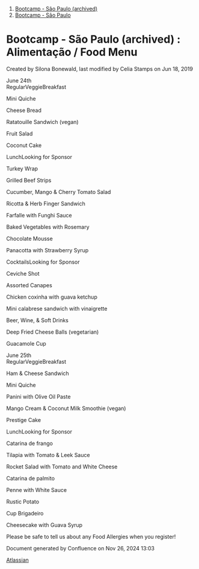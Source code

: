 1. [Bootcamp - São Paulo (archived)](index.html)
2. [Bootcamp - São Paulo](18874376.html)

# Bootcamp - São Paulo (archived) : Alimentação / Food Menu

Created by Silona Bonewald, last modified by Celia Stamps on Jun 18, 2019

June 24th  
RegularVeggieBreakfast

Mini Quiche

Cheese Bread

Ratatouille Sandwich (vegan)

Fruit Salad

Coconut Cake

LunchLooking for Sponsor

Turkey Wrap

Grilled Beef Strips

Cucumber, Mango &amp; Cherry Tomato Salad

Ricotta &amp; Herb Finger Sandwich

Farfalle with Funghi Sauce

Baked Vegetables with Rosemary

Chocolate Mousse

Panacotta with Strawberry Syrup

CocktailsLooking for Sponsor

Ceviche Shot

Assorted Canapes

Chicken coxinha with guava ketchup

Mini calabrese sandwich with vinaigrette

Beer, Wine, &amp; Soft Drinks

Deep Fried Cheese Balls (vegetarian)

Guacamole Cup

June 25th  
RegularVeggieBreakfast

Ham &amp; Cheese Sandwich

Mini Quiche

Panini with Olive Oil Paste

Mango Cream &amp; Coconut Milk Smoothie (vegan)

Prestige Cake

LunchLooking for Sponsor

Catarina de frango 

Tilapia with Tomato &amp; Leek Sauce

Rocket Salad with Tomato and White Cheese

Catarina de palmito

Penne with White Sauce

Rustic Potato

Cup Brigadeiro

Cheesecake with Guava Syrup

Please be safe to tell us about any Food Allergies when you register!

Document generated by Confluence on Nov 26, 2024 13:03

[Atlassian](http://www.atlassian.com/)
